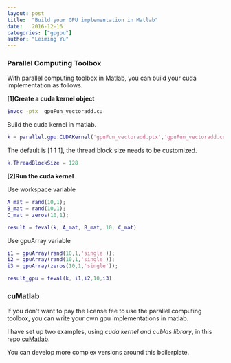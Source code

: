 ```yaml
---
layout: post
title:  "Build your GPU implementation in Matlab"
date:   2016-12-16 
categories: ["gpgpu"]
author: "Leiming Yu"
---
```


### Parallel Computing Toolbox
With parallel computing toolbox in Matlab, you can build your cuda implementation as follows.

**[1]Create a cuda kernel object**

```bash
$nvcc -ptx  gpuFun_vectoradd.cu
```

Build the cuda kernel in matlab.

```matlab
k = parallel.gpu.CUDAKernel('gpuFun_vectoradd.ptx','gpuFun_vectoradd.cu');
```

The default is [1 1 1],  the thread block size needs to be customized.

```matlab
k.ThreadBlockSize = 128
```

**[2]Run the cuda kernel**

Use workspace variable

```matlab
A_mat = rand(10,1);
B_mat = rand(10,1);
C_mat = zeros(10,1);

result = feval(k, A_mat, B_mat, 10, C_mat)
```

Use gpuArray variable

```matlab
i1 = gpuArray(rand(10,1,'single'));
i2 = gpuArray(rand(10,1,'single'));
i3 = gpuArray(zeros(10,1,'single'));

result_gpu = feval(k, i1,i2,10,i3)
```

### cuMatlab 
If you don't want to pay the license fee to use the parallel computing toolbox,
you can write your own gpu implementations in matlab.

I have set up two examples, using *cuda kernel and cublas library*, 
in this repo [cuMatlab](https://github.com/3upperm2n/cuMatlab).

You can develop more complex versions around this boilerplate.
